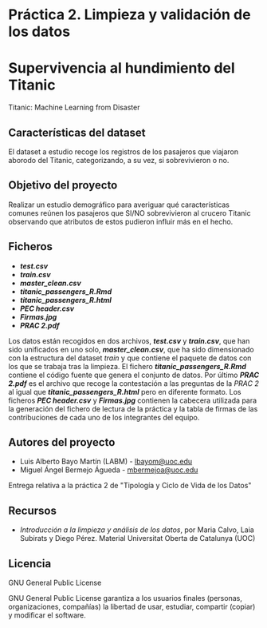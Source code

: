 # Práctica 2. Limpieza y validación de los datos 

# Supervivencia al hundimiento del Titanic
Titanic: Machine Learning from Disaster

## Características del dataset
El dataset a estudio recoge los registros de los pasajeros que viajaron aborodo del Titanic, categorizando, a su vez, si sobrevivieron o no.

## Objetivo del proyecto
Realizar un estudio demográfico para averiguar qué características comunes reúnen los pasajeros que SI/NO sobrevivieron al crucero Titanic observando que atributos de estos pudieron influir más en el hecho.

## Ficheros
* _**test.csv**_
* _**train.csv**_
* _**master_clean.csv**_
* _**titanic_passengers_R.Rmd**_
* _**titanic_passengers_R.html**_
* _**PEC header.csv**_
* _**Firmas.jpg**_
* _**PRAC 2.pdf**_

Los datos están recogidos en dos archivos, _**test.csv**_ y _**train.csv**_, que han sido unificados en uno solo, _**master_clean.csv**_, que ha sido dimensionado con la estructura del dataset _train_ y que contiene el paquete de datos con los que se trabaja tras la limpieza. El fichero _**titanic_passengers_R.Rmd**_ contiene el código fuente que genera el conjunto de datos. Por último _**PRAC 2.pdf**_ es el archivo que recoge la contestación a las preguntas de la _PRAC 2_ al igual que _**titanic_passengers_R.html**_ pero en diferente formato.
Los ficheros _**PEC header.csv**_ y _**Firmas.jpg**_ contienen la cabecera  utilizada para la generación del fichero de lectura de la práctica y la tabla de firmas de las contribuciones de cada uno de los integrantes del equipo.

## Autores del proyecto
- Luis Alberto Bayo Martín (LABM) - lbayom@uoc.edu
- Miguel Ángel Bermejo Águeda - mbermejoa@uoc.edu

Entrega relativa a la práctica 2 de "Tipología y Ciclo de Vida de los Datos"

## Recursos
+ _Introducción a la limpieza y análisis de los datos_, por Maria Calvo, Laia Subirats y Diego Pérez. Material Universitat Oberta de Catalunya (UOC)

## Licencia
GNU General Public License

GNU General Public License garantiza a los usuarios finales (personas, organizaciones, compañías) la libertad de usar, estudiar, compartir (copiar) y modificar el software.
